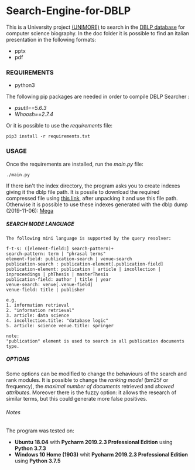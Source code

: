 # Search-Engine-for-DBLP
This is a University project [(UNIMORE)](https://www.unimore.it/) to search in the [DBLP database](https://dblp.uni-trier.de/) for computer science biography.
In the doc folder it is possible to find an italian presentation in the following formats:
- pptx
- pdf

### REQUIREMENTS
- python3

The following pip packages are needed in order to compile DBLP Searcher : 
- _psutil==5.6.3_
- _Whoosh==2.7.4_

Or it is possible to use the _requirements_ file:
``` 
pip3 install -r requirements.txt 
```

### USAGE
Once the requirements are installed, run the _main.py_ file: 
``` 
./main.py
```
If there isn't the index directory, the program asks you to create indexes giving it the dblp file path.
It is possile to download the required compressed file using [this link](https://dblp.uni-trier.de/xml/dblp.xml.gz), after unpacking it and use this file path.
Otherwise it is possible to use these indexes generated with the dblp dump (2019-11-06): [Mega](https://mega.nz/#!8IwCDQSa!PzntlBqB10LuACPAPVHRD1-bICRazJZU5ko0GNZ1kKU)

##### SEARCH MODE LANGUAGE
	The following mini language is supported by the query resolver:
	
	f-t-s: ([element-field:] search-pattern)+
	search-pattern: term | "phrasal terms"
	element-field: publication-search | venue-search
	publication-search : publication-element[.publication-field]
	publication-element: publication | article | incollection | inproceedings | phThesis | masterThesis
	publication-field: author | title | year
	venue-search: venue[.venue-field]
	venue-field: title | publisher

	e.g.
	1. information retrieval
	2. "information retrieval"
	3. article: data science
	4. incollection.title: "database logic"
	5. article: science venue.title: springer
	
	note:
	"publication" element is used to search in all publication documents type.

##### OPTIONS
  Some options can be modified to change the behaviours of the search and rank modules.
  It is possible to change the _ranking model_ (bm25f or frequency), the _maximal number of documents_ retrieved and _showed attributes_.
  Moreover there is the fuzzy option: it allows the research of similar terms, but this could generate more false positives.
  
  
###### Notes
The program was tested on:
  * **Ubuntu 18.04** with **Pycharm 2019.2.3 Professional Edition** using **Python 3.7.3**
  * **Windows 10 Home (1903)** whit **Pycharm 2019.2.3 Professional Edition** using **Python 3.7.5**
